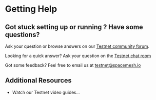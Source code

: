 # Getting Help

## Got stuck setting up or running ? Have some questions?

Ask your question or browse answers on our [Testnet community forum](https://community.spacemesh.io/c/testnet).

Looking for a quick answer? Ask your question on the [Testnet chat room](https://gitter.im/spacemesh-os/testnet)

Got some feedback? Feel free to email us at [testnet@spacemesh.io](mailto://testnet@spacemesh.io)

## Additional Resources
- Watch our Testnet video guides...

